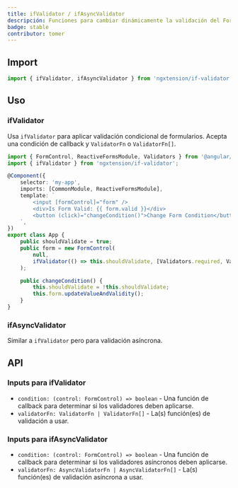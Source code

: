 ```yaml
---
title: ifValidator / ifAsyncValidator
descripción: Funciones para cambiar dinámicamente la validación del Formulario Reactivo de Angular.
badge: stable
contributor: tomer
---
```


## Import

```typescript
import { ifValidator, ifAsyncValidator } from 'ngxtension/if-validator';
```

## Uso

### ifValidator

Usa `ifValidator` para aplicar validación condicional de formularios. Acepta una condición de callback y `ValidatorFn` o `ValidatorFn[]`.

```typescript
import { FormControl, ReactiveFormsModule, Validators } from '@angular/forms';
import { ifValidator } from 'ngxtension/if-validator';

@Component({
	selector: 'my-app',
	imports: [CommonModule, ReactiveFormsModule],
	template: `
		<input [formControl]="form" />
		<div>Is Form Valid: {{ form.valid }}</div>
		<button (click)="changeCondition()">Change Form Condition</button>
	`,
})
export class App {
	public shouldValidate = true;
	public form = new FormControl(
		null,
		ifValidator(() => this.shouldValidate, [Validators.required, Validators.email]),
	);

	public changeCondition() {
		this.shouldValidate = !this.shouldValidate;
		this.form.updateValueAndValidity();
	}
}
```

### ifAsyncValidator

Similar a `ifValidator` pero para validación asíncrona.

## API

### Inputs para ifValidator

- `condition: (control: FormControl) => boolean` - Una función de callback para determinar si los validadores deben aplicarse.
- `validatorFn: ValidatorFn | ValidatorFn[]` - La(s) función(es) de validación a usar.

### Inputs para ifAsyncValidator

- `condition: (control: FormControl) => boolean` - Una función de callback para determinar si los validadores asíncronos deben aplicarse.
- `validatorFn: AsyncValidatorFn | AsyncValidatorFn[]` - La(s) función(es) de validación asíncrona a usar.
